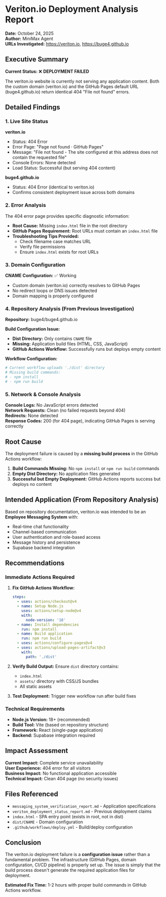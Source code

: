 # Veriton.io Deployment Analysis Report

**Date:** October 24, 2025  
**Author:** MiniMax Agent  
**URLs Investigated:** https://veriton.io, https://buge4.github.io

## Executive Summary

**Current Status:** ❌ **DEPLOYMENT FAILED**

The veriton.io website is currently not serving any application content. Both the custom domain (veriton.io) and the GitHub Pages default URL (buge4.github.io) return identical 404 "File not found" errors.

## Detailed Findings

### 1. Live Site Status

**veriton.io**
- Status: 404 Error
- Error Page: "Page not found · GitHub Pages"
- Message: "File not found - The site configured at this address does not contain the requested file"
- Console Errors: None detected
- Load Status: Successful (but serving 404 content)

**buge4.github.io**
- Status: 404 Error (identical to veriton.io)
- Confirms consistent deployment issue across both domains

### 2. Error Analysis

The 404 error page provides specific diagnostic information:

- **Root Cause:** Missing `index.html` file in the root directory
- **GitHub Pages Requirement:** Root URLs must contain an `index.html` file
- **Troubleshooting Tips Provided:**
  - Check filename case matches URL
  - Verify file permissions
  - Ensure `index.html` exists for root URLs

### 3. Domain Configuration

**CNAME Configuration:** ✅ Working
- Custom domain (veriton.io) correctly resolves to GitHub Pages
- No redirect loops or DNS issues detected
- Domain mapping is properly configured

### 4. Repository Analysis (From Previous Investigation)

**Repository:** buge4/buge4.github.io

**Build Configuration Issue:**
- **Dist Directory:** Only contains `CNAME` file
- **Missing:** Application build files (HTML, CSS, JavaScript)
- **GitHub Actions Workflow:** Successfully runs but deploys empty content

**Workflow Configuration:**
```yaml
# Current workflow uploads './dist' directory
# Missing build commands:
# - npm install
# - npm run build
```

### 5. Network & Console Analysis

**Console Logs:** No JavaScript errors detected  
**Network Requests:** Clean (no failed requests beyond 404)  
**Redirects:** None detected  
**Response Codes:** 200 (for 404 page), indicating GitHub Pages is serving correctly

## Root Cause

The deployment failure is caused by a **missing build process** in the GitHub Actions workflow:

1. **Build Commands Missing:** No `npm install` or `npm run build` commands
2. **Empty Dist Directory:** No application files generated
3. **Successful but Empty Deployment:** GitHub Actions reports success but deploys no content

## Intended Application (From Repository Analysis)

Based on repository documentation, veriton.io was intended to be an **Employee Messaging System** with:

- Real-time chat functionality
- Channel-based communication
- User authentication and role-based access
- Message history and persistence
- Supabase backend integration

## Recommendations

### Immediate Actions Required

1. **Fix GitHub Actions Workflow:**
   ```yaml
   steps:
     - uses: actions/checkout@v4
     - name: Setup Node.js
       uses: actions/setup-node@v4
       with:
         node-version: '18'
     - name: Install dependencies
       run: npm install
     - name: Build application
       run: npm run build
     - uses: actions/configure-pages@v4
     - uses: actions/upload-pages-artifact@v3
       with:
         path: './dist'
   ```

2. **Verify Build Output:** Ensure `dist` directory contains:
   - `index.html`
   - `assets/` directory with CSS/JS bundles
   - All static assets

3. **Test Deployment:** Trigger new workflow run after build fixes

### Technical Requirements

- **Node.js Version:** 18+ (recommended)
- **Build Tool:** Vite (based on repository structure)
- **Framework:** React (single-page application)
- **Backend:** Supabase integration required

## Impact Assessment

**Current Impact:** Complete service unavailability  
**User Experience:** 404 error for all visitors  
**Business Impact:** No functional application accessible  
**Technical Impact:** Clean 404 page (no security issues)

## Files Referenced

- `messaging_system_verification_report.md` - Application specifications
- `veriton_deployment_status_report.md` - Previous deployment claims
- `index.html` - SPA entry point (exists in root, not in dist)
- `dist/CNAME` - Domain configuration
- `.github/workflows/deploy.yml` - Build/deploy configuration

## Conclusion

The veriton.io deployment failure is a **configuration issue** rather than a fundamental problem. The infrastructure (GitHub Pages, domain configuration, CI/CD pipeline) is properly set up. The issue is simply that the build process doesn't generate the required application files for deployment.

**Estimated Fix Time:** 1-2 hours with proper build commands in GitHub Actions workflow.